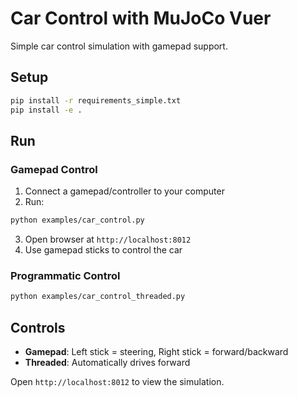 # Car Control with MuJoCo Vuer

Simple car control simulation with gamepad support.

## Setup

```bash
pip install -r requirements_simple.txt
pip install -e .
```

## Run

### Gamepad Control
1. Connect a gamepad/controller to your computer
2. Run:
```bash
python examples/car_control.py
```
3. Open browser at `http://localhost:8012`
4. Use gamepad sticks to control the car

### Programmatic Control
```bash
python examples/car_control_threaded.py
```

## Controls

- **Gamepad**: Left stick = steering, Right stick = forward/backward
- **Threaded**: Automatically drives forward

Open `http://localhost:8012` to view the simulation.